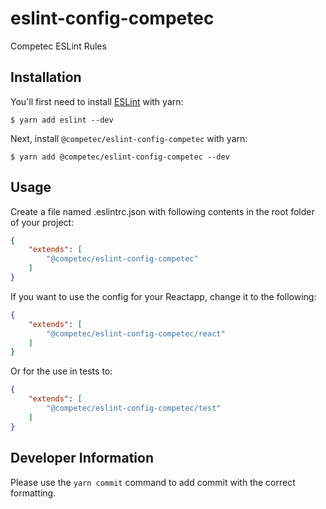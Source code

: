 # eslint-config-competec

Competec ESLint Rules

## Installation

You'll first need to install [ESLint](http://eslint.org) with yarn:

```
$ yarn add eslint --dev
```

Next, install `@competec/eslint-config-competec` with yarn:

```
$ yarn add @competec/eslint-config-competec --dev
```

## Usage

Create a file named .eslintrc.json with following contents in the root folder of your project:

```json
{
    "extends": [
        "@competec/eslint-config-competec"
    ]
}
```

If you want to use the config for your Reactapp, change it to the following:

```json
{
    "extends": [
        "@competec/eslint-config-competec/react"
    ]
}
```

Or for the use in tests to:

```json
{
    "extends": [
        "@competec/eslint-config-competec/test"
    ]
}
```

## Developer Information

Please use the `yarn commit` command to add commit with the correct formatting.
